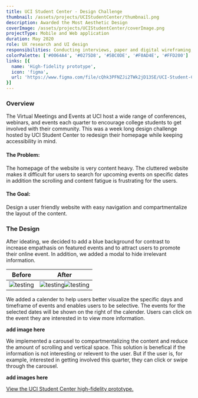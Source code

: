 ```yaml
---
title: UCI Student Center - Design Challenge
thumbnail: /assets/projects/UCIStudentCenter/thumbnail.png
description: Awarded the Most Aesthetic Design
coverImage: /assets/projects/UCIStudentCenter/coverImage.png
projectType: Mobile and Web application
duration: May 2020
role: UX research and UI design
responsibilities: Conducting interviews, paper and digital wireframing, low and high-fidelity prototyping, conducting usability studies, accounting for accessibility, and iterating on designs.
colorPalette: ['#0064A4', '#0275D8', '#5BC0DE', '#F0AD4E', '#FFD200']
links: [{
  name: 'High-fidelity prototype',
  icon: 'figma',
  url: 'https://www.figma.com/file/cQhk3PFNZJi2TWk2jD13SE/UCI-Student-Center---Design-Challenge?node-id=2%3A39'
}]
---
```


### Overview

The Virtual Meetings and Events at UCI host a wide range of conferences, webinars, and events each quarter to encourage college students to get involved with their community. This was a week long design challenge hosted by UCI Student Center to redesign their homepage while keeping accessibility in mind.

#### The Problem:

The homepage of the website is very content heavy. The cluttered website makes it difficult for users to search for upcoming events on specific dates in addition the scrolling and content fatigue is frustrating for the users.

#### The Goal:

Design a user friendly website with easy navigation and compartmentalize the layout of the content.

### The Design

After ideating, we decided to add a blue background for contrast to increase empathasis on featured events and to attract users to promote their online event. In addition, we added a modal to hide irrelevant information.

| Before      | After       |
| ----------- | ----------- |
| ![testing](/assets/projects/UCIStudentCenter/1.png)| ![testing](/assets/projects/UCIStudentCenter/2.png)![testing](/assets/projects/UCIStudentCenter/3.png)|

We added a calender to help users better visualize the specific days and timeframe of events and enables users to be selective. The events for the selected dates will be shown on the right of the calender. Users can click on the event they are interested in to view more information.

**add image here**

We implemented a carousel to compartmentalizing the content and reduce the amount of scrolling and vertical space. This solution is benefical if the information is not interesting or relevent to the user. But if the user is, for example, interested in getting involved this quarter, they can click or swipe through the carousel.

**add images here**

[View the UCI Student Center high-fidelity prototype.](https://www.figma.com/file/cQhk3PFNZJi2TWk2jD13SE/UCI-Student-Center---Design-Challenge?node-id=0%3A1)
